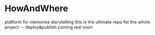 # HowAndWhere
platform for memories storytelling
this is the ultimate repo for the whole project -- deploy&publish coming real soon
